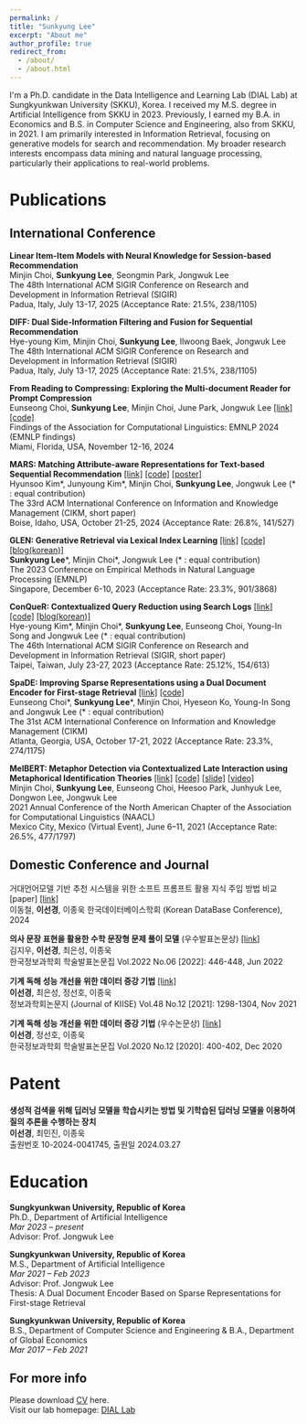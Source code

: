 ```yaml
---
permalink: /
title: "Sunkyung Lee"
excerpt: "About me"
author_profile: true
redirect_from: 
  - /about/
  - /about.html
---
```

I'm a Ph.D. candidate in the Data Intelligence and Learning Lab (DIAL Lab) at Sungkyunkwan University (SKKU), Korea. I received my M.S. degree in Artificial Intelligence from SKKU in 2023. Previously, I earned my B.A. in Economics and B.S. in Computer Science and Engineering, also from SKKU, in 2021. I am primarily interested in Information Retrieval, focusing on generative models for search and recommendation. My broader research interests encompass data mining and natural language processing, particularly their applications to real-world problems.

Publications
======

International Conference
------
**Linear Item-Item Models with Neural Knowledge for Session-based Recommendation**  
Minjin Choi, **Sunkyung Lee**, Seongmin Park, Jongwuk Lee    
The 48th International ACM SIGIR Conference on Research and Development in Information Retrieval (SIGIR)  
Padua, Italy, July 13-17, 2025 (Acceptance Rate: 21.5%, 238/1105)    


**DIFF: Dual Side-Information Filtering and Fusion for Sequential Recommendation**  
Hye-young Kim, Minjin Choi, **Sunkyung Lee**, Ilwoong Baek, Jongwuk Lee  
The 48th International ACM SIGIR Conference on Research and Development in Information Retrieval (SIGIR)  
Padua, Italy, July 13-17, 2025 (Acceptance Rate: 21.5%, 238/1105)   


**From Reading to Compressing: Exploring the Multi-document Reader for Prompt Compression**  
Eunseong Choi, **Sunkyung Lee**, Minjin Choi, June Park, Jongwuk Lee [[link]](https://arxiv.org/abs/2410.04139) [[code]](https://github.com/eunseongc/R2C)  
Findings of the Association for Computational Linguistics: EMNLP 2024 (EMNLP findings)  
Miami, Florida, USA, November 12-16, 2024 


**MARS: Matching Attribute-aware Representations for Text-based Sequential Recommendation** [[link]](https://dl.acm.org/doi/10.1145/3627673.3679960) [[code]](https://github.com/junieberry/MARS) [[poster]](https://github.com/junieberry/MARS/blob/main/assets/poster.pdf)      
Hyunsoo Kim\*, Junyoung Kim\*, Minjin Choi, **Sunkyung Lee**, Jongwuk Lee (* : equal contribution)  
The 33rd ACM International Conference on Information and Knowledge Management (CIKM, short paper)  
Boise, Idaho, USA, October 21-25, 2024 (Acceptance Rate: 26.8%, 141/527)  


**GLEN: Generative Retrieval via Lexical Index Learning** [[link]](https://arxiv.org/abs/2311.03057) [[code]](https://github.com/skleee/GLEN) [[blog(korean)]](https://dial.skku.edu/blog/2023_glen)   
**Sunkyung Lee**\*, Minjin Choi\*, Jongwuk Lee (* : equal contribution)  
The 2023 Conference on Empirical Methods in Natural Language Processing (EMNLP)  
Singapore, December 6-10, 2023 (Acceptance Rate: 23.3%, 901/3868)


**ConQueR: Contextualized Query Reduction using Search Logs** [[link]](https://arxiv.org/abs/2305.12662) [[code]](https://github.com/eunseongc/SpaDE) [[blog(korean)]](https://dial.skku.edu/blog/2023_conquer)    
Hye-young Kim\*, Minjin Choi\*, **Sunkyung Lee**, Eunseong Choi, Young-In Song and Jongwuk Lee (* : equal contribution)  
The 46th International ACM SIGIR Conference on Research and Development in Information Retrieval (SIGIR, short paper)  
Taipei, Taiwan, July 23-27, 2023 (Acceptance Rate: 25.12%, 154/613)  


**SpaDE: Improving Sparse Representations using a Dual Document Encoder for First-stage Retrieval** [[link]](https://dl.acm.org/doi/abs/10.1145/3511808.3557456) [[code]](https://github.com/eunseongc/SpaDE)  
Eunseong Choi\*, **Sunkyung Lee**\*, Minjin Choi, Hyeseon Ko, Young-In Song and Jongwuk Lee (* : equal contribution)  
The 31st ACM International Conference on Information and Knowledge Management (CIKM)  
Atlanta, Georgia, USA, October 17-21, 2022 (Acceptance Rate: 23.3%, 274/1175) 


**MelBERT: Metaphor Detection via Contextualized Late Interaction using Metaphorical Identification Theories** [[link]](https://www.aclweb.org/anthology/2021.naacl-main.141/) [[code]](https://github.com/jin530/MelBERT) [[slide]](https://www.slideshare.net/SKLEE36/melbert-metaphor-detection-via-contextualized-late-interaction-using-metaphorical-identification-theories-naacl-2021) [[video]](https://youtu.be/o-t48l-m8Gs)  
Minjin Choi, **Sunkyung Lee**, Eunseong Choi, Heesoo Park, Junhyuk Lee, Dongwon Lee, Jongwuk Lee  
2021 Annual Conference of the North American Chapter of the Association for Computational Linguistics (NAACL)  
Mexico City, Mexico (Virtual Event), June 6–11, 2021 (Acceptance Rate: 26.5%, 477/1797)  


Domestic Conference and Journal
------
거대언어모델 기반 추천 시스템을 위한 소프트 프롬프트 활용 지식 주입 방법 비교 [paper] [[link]](https://www.dbsociety.kr/kdbc/kdbc2024/proceedings.html)  
이동철, **이선경**, 이종욱
한국데이터베이스학회 (Korean DataBase Conference), 2024

**의사 문장 표현을 활용한 수학 문장형 문제 풀이 모델** (우수발표논문상) [[link]](https://www.dbpia.co.kr/journal/articleDetail?nodeId=NODE11113362)  
김지우, **이선경**, 최은성, 이종욱  
한국정보과학회 학술발표논문집 Vol.2022 No.06 [2022]: 446-448, Jun 2022  

**기계 독해 성능 개선을 위한 데이터 증강 기법** [[link]](https://www.dbpia.co.kr/journal/articleDetail?nodeId=NODE10673780)  
**이선경**, 최은성, 정선호, 이종욱  
정보과학회논문지 (Journal of KIISE) Vol.48 No.12 [2021]: 1298-1304, Nov 2021  

**기계 독해 성능 개선을 위한 데이터 증강 기법** (우수논문상) [[link]](https://www.dbpia.co.kr/journal/articleDetail?nodeId=NODE10529658)  
**이선경**, 정선호, 이종욱  
한국정보과학회 학술발표논문집 Vol.2020 No.12 [2020]: 400-402, Dec 2020  

Patent
======
**생성적 검색을 위해 딥러닝 모델을 학습시키는 방법 및 기학습된 딥러닝 모델을 이용하여 질의 추론을 수행하는 장치**  
**이선경**, 최민진, 이종욱  
출원번호 10-2024-0041745, 출원일 2024.03.27  


Education
======
**Sungkyunkwan University, Republic of Korea**  
Ph.D., Department of Artificial Intelligence  
*Mar 2023 – present*  
Advisor: Prof. Jongwuk Lee

**Sungkyunkwan University, Republic of Korea**  
M.S., Department of Artificial Intelligence   
*Mar 2021 – Feb 2023*  
Advisor: Prof. Jongwuk Lee  
Thesis: A Dual Document Encoder Based on Sparse Representations for First-stage Retrieval  

**Sungkyunkwan University, Republic of Korea**  
B.S., Department of Computer Science and Engineering & B.A., Department of Global Economics   
*Mar 2017 – Feb 2021*


For more info
------
Please download [CV](https://drive.google.com/file/d/1byAnh5h15PSxB_mFncx7IEUELth9D05h/view?usp=sharing) here.  
Visit our lab homepage: [DIAL Lab](https://dial.skku.edu/members/sunkyung_lee)
